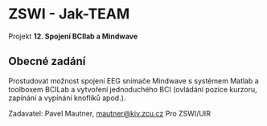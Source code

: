 ZSWI - Jak-TEAM
===============

Projekt **12. Spojení BCIlab a Mindwave**

Obecné zadání
-------------
Prostudovat možnost spojení EEG snímače Mindwave s systémem Matlab a toolboxem BCILab a vytvoření jednoduchého BCI (ovládání pozice kurzoru, zapínání a vypínání knoflíků apod.). 

Zadavatel: Pavel Mautner, mautner@kiv.zcu.cz 
Pro ZSWI/UIR 
